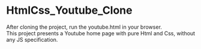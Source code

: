# HtmlCss_Youtube_Clone

After cloning the project, run the youtube.html in your browser.  
This project presents a Youtube home page with pure Html and Css, without any JS specification.